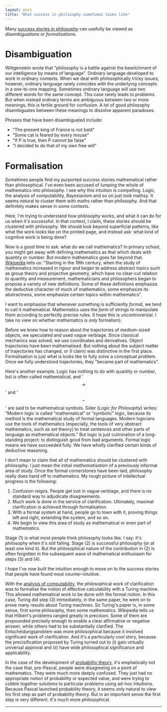 ```yaml
---
layout: post
title: "What success in philosophy sometimes looks like"
---
```


Many [success stories in philosophy](/ps) can usefully be viewed as _disambiguations_ or _formalisations_. 

# Disambiguation
Wittgenstein wrote that "philosophy is a battle against the bewitchment of our intelligence by means of language". Ordinary language developed to work in ordinary contexts. When we deal with philosophically tricky issues, however, ordinary language rarely coincides with the underlying concepts in a one-to-one mapping. Sometimes ordinary language will use two different words for the same concept. This case rarely leads to problems. But when instead ordinary terms are ambiguous between two or more meanings, this is fertile ground for confusion. A lot of good philosophy disambiguates between these meanings to dissolve apparent paradoxes.

Phrases that have been disambiguated include:
* "The present king of France is not bald"
* "Some cat is feared by every mouse"
* "If P is true, then P _cannot_ be false"
* "I decided to do that of my own free will"


# Formalisation
Sometimes people find my purported success stories mathematical rather than philosophical. I've even been accused of lumping the whole of mathematics into philosophy. I see why this intuition is compelling. Logic, the analysis of computability, Bayesianism and so on just _look_ mathsy. It seems natural to cluster them with maths rather than philosophy. And that definitely makes sense in some contexts. 

Here, I'm trying to understand how philosophy works, and what it can do for us when it's successful. In that context, I claim, these stories should be clustered with philosophy. We should look beyond superficial patterns, like what the work looks like on the printed page, and instead ask: what kind of cognitive work is being done?

Now is a good time to ask: what do we call mathematics? In primary school, you might get away with defining mathematics as that which deals with quantity or number. But modern mathematics goes far beyond that. [Wikipedia](https://en.wikipedia.org/wiki/Mathematics) tells us: "Starting in the 19th century, when the study of mathematics increased in rigour and began to address abstract topics such as group theory and projective geometry, which have no clear-cut relation to quantity and measurement, mathematicians and philosophers began to propose a variety of new definitions. Some of these definitions emphasize the deductive character of much of mathematics, some emphasize its abstractness, some emphasize certain topics within mathematics".

I want to emphasise that whenever something is sufficiently _formal_, we tend to call it mathematical. Mathematics uses the _form_ of strings to manipulate them according to perfectly precise rules. (I hope this is uncontroversial. I take no view on whether mathematics is _only_ formalism).

Before we knew how to reason about the trajectories of medium-sized objects, we speculated and used vague verbiage. Since classical mechanics was solved, we use coordinates and derivatives. Object trajectories have been mathematised. But nothing about the subject matter of trajectories has changed, or (I claim) was distinctive in the first place. Formalisation is just what is looks like to fully solve a conceptual problem. Once we fully understood trajectories, they "became part of mathematics".

Here's another example. Logic has nothing to do with quantity or number, but is often called mathematical, and '$$\rightarrow$$' and '$$\neg$$' are said to be mathematical symbols. Sider (_Logic for Philosophy_) writes: "Modern logic is called “mathematical” or “symbolic” logic, because its method is the mathematical study of formal languages. Modern logicians use the tools of mathematics (especially, the tools of very abstract mathematics, such as set theory) to treat sentences and other parts of language as mathematical objects." But logic is just culmination of a long-standing project: to distinguish good from bad arguments. Formal logic means we have succeeded fully. We have wholly clarified certain kinds of deductive reasoning.

I don't mean to claim that all of mathematics should be clustered with philosophy. I just mean the initial _mathematisation_ of a previously informal area of study. Once the formal cornerstones have been laid, philosophy really does hand off to mathematics.  My rough picture of intellectual progress is the following:

1. Confusion reigns. People get lost in vague verbiage, and there is no standard way to adjudicate disagreements.
2. Much work is done in the service of clarification. Ultimately, maximal clarification is achieved through formalisation. 
3. With a formal system at hand, people go to town with it, proving things left and right, extending the system, and so on.
4. We begin to view this area of study as mathematical or even part of mathematics.

Stage (1) is what most people think philosophy looks like. I say: it's philosophy when it's still failing. Stage (2) is successful philosophy (or at least one kind it). But the philosophical nature of the contribution in (2) is often forgotten in the subsequent wave of mathematical enthusiasm for steps (3) and (4). 

I hope I've now built the intuition enough to move on to the success stories that people have found most counter-intuitive.

With the [analysis of computability](/ps_computability), the philosophical work of clarification was to formalise the notion of effective calculability with a Turing machine. This allowed mathematical work to be done with the formal notion. In this case, Turing did step (3) immediately, in the same paper, he went on to prove many results about Turing machines. So Turing's paper is, in some sense, first some philosophy, then some mathematics. Wikipedia tells us that Hilbert's problems ranged greatly in precision. Some of them are propounded precisely enough to enable a clear affirmative or negative answer, while others had to be substantially clarified. The Entscheidungsproblem was more philosophical because it involved significant work of clarification. And it's a particularly cool story, because the precisification proposed by Turing turned out to (i) gain virtually universal approval and (ii) have wide philosophical significance and applicability.

In the case of the development of [probability theory](/ps_probability), it's emphatically not the case that, pre-Pascal, people were disagreeing on a point of mathematics. They were much more deeply confused. They just had no appropriate notion of probability or expected value, and were trying to cobble together solutions to particular problems using ad-hoc intuitions. Because Pascal launched probability theory, it seems only natural to view his first step as part of probability theory. But in an important sense the first step is very different. It's much more philosophical.

<hr> <!-- hr to be added before footnotes--> 